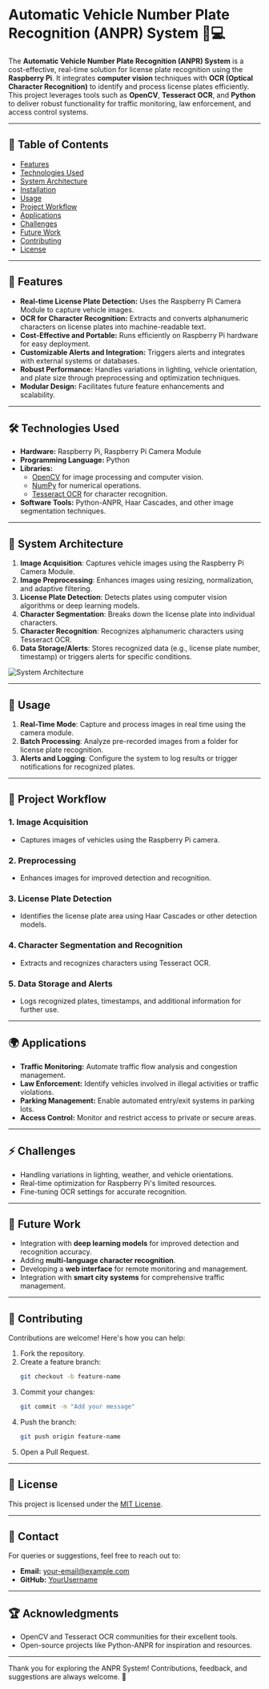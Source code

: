 # Automatic Vehicle Number Plate Recognition (ANPR) System 🚗💻

The **Automatic Vehicle Number Plate Recognition (ANPR) System** is a cost-effective, real-time solution for license plate recognition using the **Raspberry Pi**. It integrates **computer vision** techniques with **OCR (Optical Character Recognition)** to identify and process license plates efficiently. This project leverages tools such as **OpenCV**, **Tesseract OCR**, and **Python** to deliver robust functionality for traffic monitoring, law enforcement, and access control systems.

---

## 📖 Table of Contents
- [Features](#features)
- [Technologies Used](#technologies-used)
- [System Architecture](#system-architecture)
- [Installation](#installation)
- [Usage](#usage)
- [Project Workflow](#project-workflow)
- [Applications](#applications)
- [Challenges](#challenges)
- [Future Work](#future-work)
- [Contributing](#contributing)
- [License](#license)

---

## 🚀 Features
- **Real-time License Plate Detection:** Uses the Raspberry Pi Camera Module to capture vehicle images.
- **OCR for Character Recognition:** Extracts and converts alphanumeric characters on license plates into machine-readable text.
- **Cost-Effective and Portable:** Runs efficiently on Raspberry Pi hardware for easy deployment.
- **Customizable Alerts and Integration:** Triggers alerts and integrates with external systems or databases.
- **Robust Performance:** Handles variations in lighting, vehicle orientation, and plate size through preprocessing and optimization techniques.
- **Modular Design:** Facilitates future feature enhancements and scalability.

---

## 🛠️ Technologies Used
- **Hardware:** Raspberry Pi, Raspberry Pi Camera Module
- **Programming Language:** Python
- **Libraries:**
  - [OpenCV](https://opencv.org/) for image processing and computer vision.
  - [NumPy](https://numpy.org/) for numerical operations.
  - [Tesseract OCR](https://github.com/tesseract-ocr/tesseract) for character recognition.
- **Software Tools:** Python-ANPR, Haar Cascades, and other image segmentation techniques.

---

## 📐 System Architecture
1. **Image Acquisition**: Captures vehicle images using the Raspberry Pi Camera Module.
2. **Image Preprocessing**: Enhances images using resizing, normalization, and adaptive filtering.
3. **License Plate Detection**: Detects plates using computer vision algorithms or deep learning models.
4. **Character Segmentation**: Breaks down the license plate into individual characters.
5. **Character Recognition**: Recognizes alphanumeric characters using Tesseract OCR.
6. **Data Storage/Alerts**: Stores recognized data (e.g., license plate number, timestamp) or triggers alerts for specific conditions.

![System Architecture](https://via.placeholder.com/800x400.png?text=System+Architecture+Diagram)

---


## 🎯 Usage
1. **Real-Time Mode**: Capture and process images in real time using the camera module.
2. **Batch Processing**: Analyze pre-recorded images from a folder for license plate recognition.
3. **Alerts and Logging**: Configure the system to log results or trigger notifications for recognized plates.

---

## 📂 Project Workflow
### 1. Image Acquisition
- Captures images of vehicles using the Raspberry Pi camera.

### 2. Preprocessing
- Enhances images for improved detection and recognition.

### 3. License Plate Detection
- Identifies the license plate area using Haar Cascades or other detection models.

### 4. Character Segmentation and Recognition
- Extracts and recognizes characters using Tesseract OCR.

### 5. Data Storage and Alerts
- Logs recognized plates, timestamps, and additional information for further use.

---

## 🌍 Applications
- **Traffic Monitoring:** Automate traffic flow analysis and congestion management.
- **Law Enforcement:** Identify vehicles involved in illegal activities or traffic violations.
- **Parking Management:** Enable automated entry/exit systems in parking lots.
- **Access Control:** Monitor and restrict access to private or secure areas.

---

## ⚡ Challenges
- Handling variations in lighting, weather, and vehicle orientations.
- Real-time optimization for Raspberry Pi's limited resources.
- Fine-tuning OCR settings for accurate recognition.

---

## 🔮 Future Work
- Integration with **deep learning models** for improved detection and recognition accuracy.
- Adding **multi-language character recognition**.
- Developing a **web interface** for remote monitoring and management.
- Integration with **smart city systems** for comprehensive traffic management.

---

## 🤝 Contributing
Contributions are welcome! Here's how you can help:
1. Fork the repository.
2. Create a feature branch:
   ```bash
   git checkout -b feature-name
   ```
3. Commit your changes:
   ```bash
   git commit -m "Add your message"
   ```
4. Push the branch:
   ```bash
   git push origin feature-name
   ```
5. Open a Pull Request.

---

## 📝 License
This project is licensed under the [MIT License](LICENSE).

---

## 📧 Contact
For queries or suggestions, feel free to reach out to:
- **Email:** your-email@example.com
- **GitHub:** [YourUsername](https://github.com/yourusername)

---

## 🏆 Acknowledgments
- OpenCV and Tesseract OCR communities for their excellent tools.
- Open-source projects like Python-ANPR for inspiration and resources.

---

Thank you for exploring the ANPR System! Contributions, feedback, and suggestions are always welcome. 🚀
``` 
